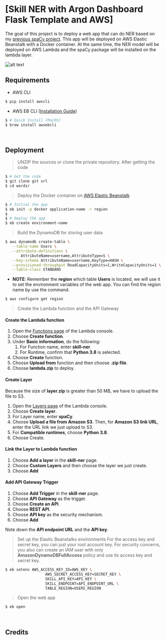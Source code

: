 # [Skill NER with Argon Dashboard Flask Template and AWS]
The goal of this project is to deploy a web app that can do NER based on my [previous spaCy project](https://github.com/ChienYao-Lin/JobSkillSet.git). This app will be deployed on AWS Elastic Beanstalk with a Docker container.  At the same time, the NER model will be deployed on AWS Lambda and the spaCy package will be installed on the lambda layer. 

![alt text](https://github.com/[username]/[reponame]/blob/[branch]/image.jpg?raw=true)
<br />

## Requirements

- AWS CLI
```bash
$ pip install awscli
```

- AWS EB CLI ([Installation Guide](https://docs.aws.amazon.com/elasticbeanstalk/latest/dg/eb-cli3-install.html))
```bash
$ # Quick Install (MacOS)
$ brew install awsebcli
```

<br />

## Deployment

> UNZIP the sources or clone the private repository. After getting the code

```bash
$ # Get the code
$ git clone git url
$ cd wordir
```

> Deploy the Docker container on [AWS Elastic Beanstalk](https://docs.aws.amazon.com/elastic-beanstalk/index.html)

```bash
$ # Initial the app
$ eb init -p docker application-name -r region
$ 
$ # Deploy the app
$ eb create environment-name

```

> Build the DynamoDB for storing user data
```bash
$ aws dynamodb create-table \
   --table-name Users \
   --attribute-definitions \
       AttributeName=username,AttributeType=S \
   --key-schema AttributeName=username,KeyType=HASH \
   --provisioned-throughput ReadCapacityUnits=1,WriteCapacityUnits=1 \
   --table-class STANDARD
```

* **NOTE**: Remember the **region** which table **Users** is located, we will use it to set the environment variables of the web app. You can find the region name by use the command.
```bash
$ aws configure get region
```

> Create the Lambda function and the API Gateway
#### Create the Lambda function
1. Open the [Functions page](https://console.aws.amazon.com/lambda/home#/functions) of the Lambda console.
2. Choose **Create function**.
3. Under **Basic information**, do the following:
    1. For Function name, enter **skill-ner**. 
    2. For Runtime, confirm that **Python 3.8** is selected.
4. Choose **Create** function.
5. Choose **Upload from** function and then choose **.zip file**.
6. Choose **lambda.zip** to deploy.

#### Create Layer
Because the size of **layer.zip** is greater than 50 MB, we have to upload the file to S3.
1. Open the [Layers page](https://console.aws.amazon.com/lambda/home#/layers) of the Lambda console.
2. Choose **Create layer**.
3. For Layer name, enter **spaCy**.
4. Choose **Upload a file from Amazon S3**. Then, for **Amazon S3 link URL**, enter the URL link we just upload to S3.
5. For **Compatible runtimes**, choose **Python 3.8**.
6. Choose Create.

#### Link the Layer to Lambda function
1. Choose **Add a layer** in the **skill-ner** page.
2. Choose **Custom Layers** and then choose the layer we just create.
3. Choose **Add**

#### Add API Gateway Trigger
1. Choose **Add Trigger** in the **skill-ner** page.
2. Choose **API Gateway** as the trigger.
3. Choose **Create an API**.
4. Choose **REST API**.
5. Choose **API key** as the security mechanism.
6. Choose **Add**

Note down the **API endpoint URL** and the **API key**.

> Set up the Elastic Beanstalks environments
For the access key and secret key, you can just your root account key. For security concerns, you also can create an IAM user with only **AmazonDynamoDBFullAccess** policy and use its access key and secret key.


```bash
$ eb setenv AWS_ACCESS_KEY_ID=AWS_KEY \
                  AWS_SECRET_ACCESS_KEY=SECRET_KEY \
                  SKILL_API_KEY=API_KEY \
                  SKILL_ENDPOINT=API_ENDPOINT_URL \
                  TABLE_REGION=USERS_REGION
```

> Open the web app
```bash
$ eb open
```

<br />

## Credits




